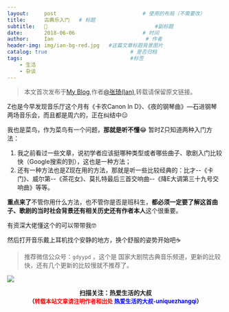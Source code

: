 ```yaml
---
layout:     post             				# 使用的布局（不需要改）
title:      古典乐入门   # 标题 
subtitle:   🎻 					  				#副标题
date:       2018-06-06  					# 时间
author:     Ian                  			 # 作者
header-img: img/ian-bg-red.jpg	 #这篇文章标题背景图片
catalog: true                        	# 是否归档
tags:                              		#标签
    - 生活
    - 杂谈
---
```

> 本文首次发布于[My Blog](http://uniquezhangqi.top),作者[@张琦(Ian)](http://uniquezhangqi.top/about/),转载请保留原文链接。

Z也是今早发现音乐厅这个月有《卡农Canon In D》、《夜的钢琴曲》—石进钢琴 两场音乐会，而且都是周六的，正在纠结中😑

我也是菜鸟，作为菜鸟有一个问题，**那就是听不懂**😂 暂时Z只知道两种入门方法：

1. 我之前看过一些文章，说初学者应该挺哪种类型或者哪些曲子、歌剧入门比较快（Google搜索的到），这也是一种方法；
2. 还有一种方法也是Z现在用的方法，那就是听一些比较经典的：比才--《卡门》、威尔第--《茶花女》、莫扎特最后三首交响曲--《降E大调第三十九号交响曲》等等。

**重点来了**不管你用什么方法，也不管你是否是班科生，**都必须一定要了解这首曲子、歌剧的当时社会背景还有相关历史还有作者本人**这个很重要。

有资深大佬懂这个的可以带带我🤓

然后打开音乐戴上耳机找个安静的地方，换个舒服的姿势开始吧☕️

> 推荐微信公众号：`gdyypd` ，这个是 国家大剧院古典音乐频道，更新的比较快，还有几个更新的比较慢就不推荐了。





![](https://ws3.sinaimg.cn/large/006tKfTcgy1fqj5aochgoj309k09kmwz.jpg)
<b><center>扫描关注：热爱生活的大叔</center>
<b><center><font size="2">（<font size="2" color="#FF0000">转载本站文章请注明作者和出处</font> <font size="2" color="#0000FF">热爱生活的大叔-uniquezhangqi</font><font size="2">）</font>